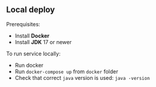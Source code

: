 ## Local deploy

Prerequisites:

* Install **Docker**
* Install **JDK** 17 or newer

To run service locally:

* Run docker
* Run `docker-compose up` from `docker` folder
* Check that correct `java` version is used: `java -version`
